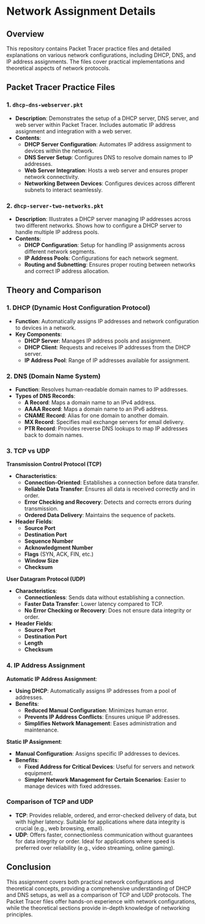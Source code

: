 
# Network Assignment Details

## Overview

This repository contains Packet Tracer practice files and detailed explanations on various network configurations, including DHCP, DNS, and IP address assignments. The files cover practical implementations and theoretical aspects of network protocols.

## Packet Tracer Practice Files

### 1. **`dhcp-dns-webserver.pkt`**
   - **Description**: Demonstrates the setup of a DHCP server, DNS server, and web server within Packet Tracer. Includes automatic IP address assignment and integration with a web server.
   - **Contents**:
     - **DHCP Server Configuration**: Automates IP address assignment to devices within the network.
     - **DNS Server Setup**: Configures DNS to resolve domain names to IP addresses.
     - **Web Server Integration**: Hosts a web server and ensures proper network connectivity.
     - **Networking Between Devices**: Configures devices across different subnets to interact seamlessly.

### 2. **`dhcp-server-two-networks.pkt`**
   - **Description**: Illustrates a DHCP server managing IP addresses across two different networks. Shows how to configure a DHCP server to handle multiple IP address pools.
   - **Contents**:
     - **DHCP Configuration**: Setup for handling IP assignments across different network segments.
     - **IP Address Pools**: Configurations for each network segment.
     - **Routing and Subnetting**: Ensures proper routing between networks and correct IP address allocation.

## Theory and Comparison

### 1. **DHCP (Dynamic Host Configuration Protocol)**
   - **Function**: Automatically assigns IP addresses and network configuration to devices in a network.
   - **Key Components**:
     - **DHCP Server**: Manages IP address pools and assignment.
     - **DHCP Client**: Requests and receives IP addresses from the DHCP server.
     - **IP Address Pool**: Range of IP addresses available for assignment.

### 2. **DNS (Domain Name System)**
   - **Function**: Resolves human-readable domain names to IP addresses.
   - **Types of DNS Records**:
     - **A Record**: Maps a domain name to an IPv4 address.
     - **AAAA Record**: Maps a domain name to an IPv6 address.
     - **CNAME Record**: Alias for one domain to another domain.
     - **MX Record**: Specifies mail exchange servers for email delivery.
     - **PTR Record**: Provides reverse DNS lookups to map IP addresses back to domain names.

### 3. **TCP vs UDP**

**Transmission Control Protocol (TCP)**
   - **Characteristics**:
     - **Connection-Oriented**: Establishes a connection before data transfer.
     - **Reliable Data Transfer**: Ensures all data is received correctly and in order.
     - **Error Checking and Recovery**: Detects and corrects errors during transmission.
     - **Ordered Data Delivery**: Maintains the sequence of packets.
   - **Header Fields**:
     - **Source Port**
     - **Destination Port**
     - **Sequence Number**
     - **Acknowledgment Number**
     - **Flags** (SYN, ACK, FIN, etc.)
     - **Window Size**
     - **Checksum**

**User Datagram Protocol (UDP)**
   - **Characteristics**:
     - **Connectionless**: Sends data without establishing a connection.
     - **Faster Data Transfer**: Lower latency compared to TCP.
     - **No Error Checking or Recovery**: Does not ensure data integrity or order.
   - **Header Fields**:
     - **Source Port**
     - **Destination Port**
     - **Length**
     - **Checksum**

### 4. **IP Address Assignment**

**Automatic IP Address Assignment**:
   - **Using DHCP**: Automatically assigns IP addresses from a pool of addresses.
   - **Benefits**:
     - **Reduced Manual Configuration**: Minimizes human error.
     - **Prevents IP Address Conflicts**: Ensures unique IP addresses.
     - **Simplifies Network Management**: Eases administration and maintenance.

**Static IP Assignment**:
   - **Manual Configuration**: Assigns specific IP addresses to devices.
   - **Benefits**:
     - **Fixed Address for Critical Devices**: Useful for servers and network equipment.
     - **Simpler Network Management for Certain Scenarios**: Easier to manage devices with fixed addresses.

### Comparison of TCP and UDP
- **TCP**: Provides reliable, ordered, and error-checked delivery of data, but with higher latency. Suitable for applications where data integrity is crucial (e.g., web browsing, email).
- **UDP**: Offers faster, connectionless communication without guarantees for data integrity or order. Ideal for applications where speed is preferred over reliability (e.g., video streaming, online gaming).

## Conclusion

This assignment covers both practical network configurations and theoretical concepts, providing a comprehensive understanding of DHCP and DNS setups, as well as a comparison of TCP and UDP protocols. The Packet Tracer files offer hands-on experience with network configurations, while the theoretical sections provide in-depth knowledge of networking principles.

